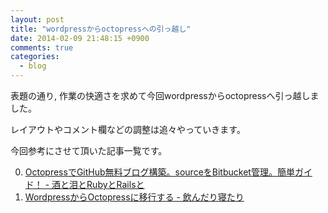 ```yaml
---
layout: post
title: "wordpressからoctopressへの引っ越し"
date: 2014-02-09 21:48:15 +0900
comments: true
categories: 
  - blog
---
```


表題の通り, 作業の快適さを求めて今回wordpressからoctopressへ引っ越しました。

レイアウトやコメント欄などの調整は追々やっていきます。

今回参考にさせて頂いた記事一覧です。

0. [OctopressでGitHub無料ブログ構築。sourceをBitbucket管理。簡単ガイド！ - 酒と泪とRubyとRailsと](http://morizyun.github.io/blog/octopress-gitpage-minimum-install-guide/)
0. [WordpressからOctopressに移行する - 飲んだり寝たり](http://nomnel.net/blog/wordpress-to-octopress/)

